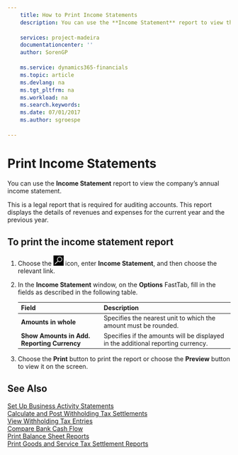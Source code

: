 ```yaml
---
    title: How to Print Income Statements
    description: You can use the **Income Statement** report to view the company’s annual income statement.

    services: project-madeira 
    documentationcenter: ''
    author: SorenGP

    ms.service: dynamics365-financials
    ms.topic: article
    ms.devlang: na
    ms.tgt_pltfrm: na
    ms.workload: na
    ms.search.keywords:
    ms.date: 07/01/2017
    ms.author: sgroespe

---
```

# Print Income Statements
You can use the **Income Statement** report to view the company’s annual income statement.  

This is a legal report that is required for auditing accounts. This report displays the details of revenues and expenses for the current year and the previous year.  

## To print the income statement report  

1.  Choose the ![Search for Page or Report](../../media/ui-search/search_small.png "Search for Page or Report icon") icon, enter **Income Statement**, and then choose the relevant link.  
2.  In the **Income Statement** window, on the **Options** FastTab, fill in the fields as described in the following table.  

    |Field|Description|  
    |---------------------------------|---------------------------------------|  
    |**Amounts in whole**|Specifies the nearest unit to which the amount must be rounded.|  
    |**Show Amounts in Add. Reporting Currency**|Specifies if the amounts will be displayed in the additional reporting currency.|  

3.  Choose the **Print** button to print the report or choose the **Preview** button to view it on the screen.  

## See Also  
 [Set Up Business Activity Statements](how-to-set-up-business-activity-statements.md)   
 [Calculate and Post Withholding Tax Settlements](how-to-calculate-and-post-withholding-tax-settlements.md)   
 [View Withholding Tax Entries](how-to-view-withholding-tax-entries.md)   
 [Compare Bank Cash Flow](how-to-compare-bank-cash-flow.md)   
 [Print Balance Sheet Reports](how-to-print-balance-sheet-reports.md)   
 [Print Goods and Service Tax Settlement Reports](how-to-print-goods-and-service-tax-settlement-reports.md) 
